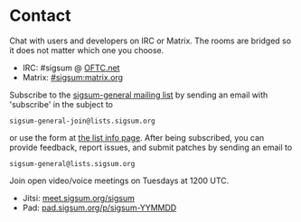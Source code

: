 # Contact
Chat with users and developers on IRC or Matrix. The rooms are bridged so it
does not matter which one you choose.

  - IRC: \#sigsum @ [OFTC.net][]
  - Matrix: [#sigsum:matrix.org][]

[OFTC.net]: https://oftc.net/
[#sigsum:matrix.org]: https://app.element.io/#/room/#sigsum:matrix.org

Subscribe to the [sigsum-general mailing list][] by sending an email with
'subscribe' in the subject to

    sigsum-general-join@lists.sigsum.org

or use the form at [the list info page][].  After being subscribed, you can
provide feedback, report issues, and submit patches by sending an email to

    sigsum-general@lists.sigsum.org

[sigsum-general mailing list]: https://lists.sigsum.org/mailman3/hyperkitty/list/sigsum-general@lists.sigsum.org/
[the list info page]: https://lists.sigsum.org/mailman3/postorius/lists/sigsum-general.lists.sigsum.org/

Join open video/voice meetings on Tuesdays at 1200 UTC.

  - Jitsi: [meet.sigsum.org/sigsum][]
  - Pad: [pad.sigsum.org/p/sigsum-YYMMDD][]

[meet.sigsum.org/sigsum]: https://meet.sigsum.org/sigsum
[pad.sigsum.org/p/sigsum-YYMMDD]: https://pad.sigsum.org/p/sigsum-YYMMDD

